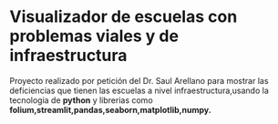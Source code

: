 # Visualizador de escuelas con problemas viales y de infraestructura
Proyecto realizado por petición del Dr. Saul Arellano para mostrar las deficiencias que tienen las escuelas a nivel infraestructura,usando  la tecnologia de **python** y librerias como **folium,streamlit,pandas,seaborn,matplotlib,numpy.**
